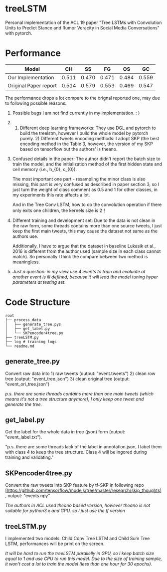 # treeLSTM
Personal implementation of the ACL 19 paper "Tree LSTMs with Convolution Units to Predict Stance and Rumor Veracity in Social Media Conversations" with pytorch.

# Performance
|Model|CH|SS|FG|OS|GC|
| ---------- | :----------: | :-----------:  | :-----------: | :-----------:  | :-----------: |
|Our Implementation   |  0.511   |   0.470 |  0.471  |  0.484  |  0.559  |
|Original Paper report|  0.514   |   0.579 |  0.553  |  0.469  |  0.547  |


The performance drops a lot compare to the orignal reported one, may due to following possible reasons:

1. Possible bugs I am not find currently in my implementation. : )
2. 1) Different deep learning frameworks: They use DGL and pytorch to build the treelstm, however I build the whole model by pytorch purely. 2) Different tweets encoding methods: I adopt SKP (the best encoding method in the Table 3, however, the version of my SKP based on tensorflow but the authors' is theano.
3. Confused details in the paper: The author didn't report the batch size to train the model, and the initialization method of the first      hidden state and cell memory (i.e., h_{0}, c_{0}). 
   
   The most important one part - resampling the minor class is also missing, this part is very confused as described in paper section 3, so I just turn the weight of class comment as 0.5 and 1 for other classes, in my experiments this rate affects a lot. 
   
   And in the Tree Conv LSTM, how to do the convolution operation if there only exits one children, the kernels size is 2！
4. Different training and development set: Due to the data is not clean in the raw form, some threads contains more than one source tweets, I just keep the first main tweets, this may cause the dataset not same as the authors use. 
   
   Additionally, I have to argue that the dataset in baseline Lukasik et al., 2016 is different from the author used (sample size in each class cannot match). So personally I think the compare between two method is meaningless. 
5. *Just a question: in my view use 4 events to train and evaluate at another event is ill defined, because it will lead the model tuning hyper parameters at testing set.*


# Code Structure
```
root
├── process_data
│   ├── generate_tree.pys
│   ├── get_label.py
│   └── SKPencoder4tree.py
├── treeLSTM.py
├── log # training logs
└── readme.md
```
## generate_tree.py
Convert raw data into 1) raw tweets (output: "event.tweets") 2) clean row tree (output:  "event_tree.json")  3) clean original tree (output: "event_ori_tree.json")

*p.s. there are some threads contains more than one main tweets (which means it's not a tree structure anymore), I only keep one tweet and generate the tree.*
## get_label.py
Get the label for the whole data in tree (json) form (output: "event_label.txt").

"p.s. there are some threads lack of the label in annotation.json, I label them with class 4 to keep the tree structure. Class 4 will be ingored during training and validating."
## SKPencoder4tree.py
Convert the raw tweets into SKP feature by tf-SKP in following repo [https://github.com/tensorflow/models/tree/master/research/skip_thoughts], output: "events.npy"

*The authors in ACL used theano based version, however theano is not suitable for python3.x and GPU, so I just use the tf version*
## treeLSTM.py
I implemented two models: Child Conv Tree LSTM and Child Sum Tree LSTM, performances will be print on the screen.

*It will be hard to run the treeLSTM parallelly in GPU, so I keep batch size equal to 1 and use CPU to run this model. Due to the size of training sample, it won't cost a lot to train the model (less than one hour for 30 epochs).*
